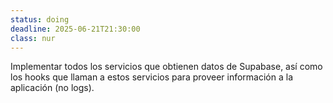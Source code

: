 ```yaml
---
status: doing
deadline: 2025-06-21T21:30:00
class: nur
---
```

Implementar todos los servicios que obtienen datos de Supabase, así como los hooks que llaman a estos servicios para proveer información a la aplicación (no logs).

